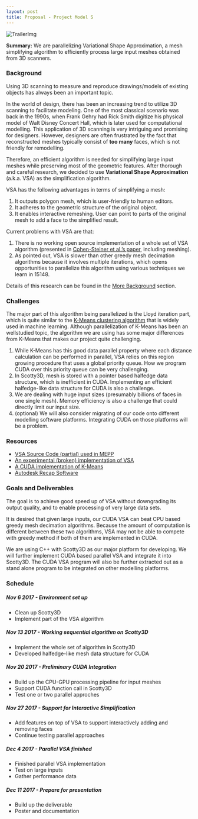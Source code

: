 ```yaml
---
layout: post
title: Proposal - Project Model S
---
```

![TrailerImg]({{site.rawurl}}/_images/trailer.png "Re-modelling of a 3D scanned building")
<div class="message">
  <b>Summary:</b> We are parallelizing Variational Shape Approximation, a mesh simplifying algorithm to 
  efficiently process large input meshes obtained from 3D scanners.
</div>

### Background
Using 3D scanning to measure and reproduce drawings/models of existing objects has always been an important topic.

In the world of design, there has been an increasing trend to utilize 3D scanning to facilitate modeling. One of the
most classical scenario was back in the 1990s, when Frank Gehry had Rick Smith digitize his physical model of 
Walt Disney Concert Hall, which is later used for computational modelling. This application of 3D scanning is very
intriguing and promising for designers. However, designers are often frustrated by the fact that reconstructed meshes
typically consist of **too many** faces, which is not friendly for remodelling.

Therefore, an efficient algorithm is needed for simplifying large input meshes while preserving most of the geometric
features. After thorough and careful research, we decided to use **Variational Shape Approximation** (a.k.a. VSA) as the 
simplification algorithm. 

VSA has the following advantages in terms of simplifying a mesh:
1.	It outputs polygon mesh, which is user-friendly to human editors.
2.	It adheres to the geometric structure of the original object.
3.	It enables interactive remeshing. User can point to parts of the original mesh to add a face to the simplified 
result.

Current problems with VSA are that:
1.	There is no working open source implementation of a whole set of VSA algorithm (presented in [Cohen-Steiner et al.’s
paper](https://hal.inria.fr/inria-00070632/file/RR-5371.pdf), including meshing).
2.	As pointed out, VSA is slower than other greedy mesh decimation algorithms because it involves multiple iterations,
which opens opportunities to parallelize this algorithm using various techniques we learn in 15148.

Details of this research can be found in the 
[More Background]({{site.baseurl}}more_background.html) section.

### Challenges
The major part of this algorithm being parallelized is the Lloyd iteration part, which is quite similar to the [K-Means
clustering algorithm](https://en.wikipedia.org/wiki/K-means_clustering) that is widely used in machine learning. 
Although parallelization of K-Means has been an wellstudied topic, the algorithm we are using has some major differences
from K-Means that makes our project quite challenging.

1. While K-Means has this good data parallel property where each distance calculation can be performed in parallel, VSA
relies on this region growing procedure that uses a global priority queue. How we program CUDA over this priority queue
can be very challenging.
2. In Scotty3D, mesh is stored with a pointer based halfedge data structure, which is inefficient in CUDA. Implementing
an efficient halfedge-like data structure for CUDA is also a challenge.
3. We are dealing with huge input sizes (presumably billions of faces in one single mesh). Memory efficiency is also a
challenge that could directly limit our input size.
4. (optional) We will also consider migrating of our code onto different modelling software platforms. Integrating CUDA on those
platforms will be a problem.

### Resources
* [VSA Source Code (partial) used in MEPP](https://github.com/MEPP-team/MEPP/blob/master/src/components/Segmentation/VSA/src/VSA_Component.cpp)
* [An experimental (broken) implementation of VSA](https://github.com/cnr-isti-vclab/meshlab/tree/master/src/plugins_experimental/filter_vsa)
* [A CUDA implementation of K-Means](https://github.com/src-d/kmcuda)
* [Autodesk Recap Software](https://www.autodesk.com/products/recap/overview)

### Goals and Deliverables
The goal is to achieve good speed up of VSA without downgrading its output quality, and to enable processing of very 
large data sets.

It is desired that given large inputs, our CUDA VSA can beat CPU based greedy mesh decimation algorithms. Because the
amount of computation is different between these two algorithms, VSA may not be able to compete with greedy method if
both of them are implemented in CUDA.

We are using C++ with Scotty3D as our major platform for developing. We will further implement CUDA based parallel VSA
and integrate it into Scotty3D. The CUDA VSA program will also be further extracted out as a stand alone program to be
integrated on other modelling platforms.

### Schedule
##### Nov 6 2017 - Environment set up
- Clean up Scotty3D
- Implement part of the VSA algorithm

##### Nov 13 2017 - Working sequential algorithm on Scotty3D
- Implement the whole set of algorithm in Scotty3D
- Developed halfedge-like mesh data structure for CUDA

##### Nov 20 2017 - Preliminary CUDA Integration
- Build up the CPU-GPU processing pipeline for input meshes
- Support CUDA function call in Scotty3D
- Test one or two parallel approches

##### Nov 27 2017 - Support for Interactive Simplification
- Add features on top of VSA to support interactively adding and removing faces
- Continue testing parallel approaches

##### Dec 4 2017 - Parallel VSA finished
- Finished parallel VSA implementation
- Test on large inputs
- Gather performance data

##### Dec 11 2017 - Prepare for presentation
- Build up the deliverable
- Poster and documentation
